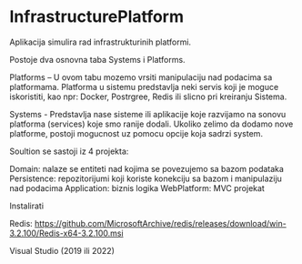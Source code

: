 # InfrastructurePlatform
Aplikacija simulira rad infrastrukturinih platformi. 

Postoje dva osnovna taba Systems i Platforms.

Platforms – U ovom tabu mozemo vrsiti manipulaciju nad podacima sa platformama. Platforma u sistemu predstavlja neki servis koji je moguce iskoristiti, kao npr: Docker, Postrgree, Redis ili slicno pri kreiranju Sistema.

Systems - Predstavlja nase sisteme ili aplikacije koje razvijamo na sonovu platforma (services) koje smo ranije dodali. Ukoliko zelimo da dodamo nove platforme, postoji mogucnost uz pomocu opcije koja sadrzi system.

Soultion se sastoji iz 4 projekta:

Domain: nalaze se entiteti nad kojima se povezujemo sa bazom podataka
Persistence: repozitorijumi koji koriste konekciju sa bazom i manipulaziju nad podacima
Application: biznis logika
WebPlatform: MVC projekat

Instalirati

Redis: https://github.com/MicrosoftArchive/redis/releases/download/win-3.2.100/Redis-x64-3.2.100.msi

Visual Studio (2019 ili 2022)
